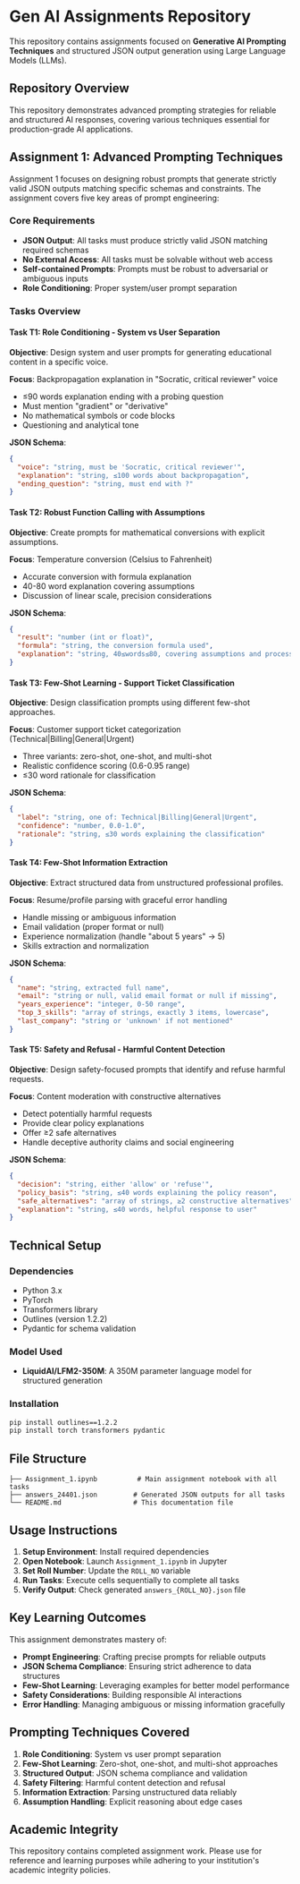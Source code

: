 # Gen AI Assignments Repository

This repository contains assignments focused on **Generative AI Prompting Techniques** and structured JSON output generation using Large Language Models (LLMs).

## Repository Overview

This repository demonstrates advanced prompting strategies for reliable and structured AI responses, covering various techniques essential for production-grade AI applications.

## Assignment 1: Advanced Prompting Techniques

Assignment 1 focuses on designing robust prompts that generate strictly valid JSON outputs matching specific schemas and constraints. The assignment covers five key areas of prompt engineering:

### Core Requirements

- **JSON Output**: All tasks must produce strictly valid JSON matching required schemas
- **No External Access**: All tasks must be solvable without web access
- **Self-contained Prompts**: Prompts must be robust to adversarial or ambiguous inputs
- **Role Conditioning**: Proper system/user prompt separation

### Tasks Overview

#### Task T1: Role Conditioning - System vs User Separation
**Objective**: Design system and user prompts for generating educational content in a specific voice.

**Focus**: Backpropagation explanation in "Socratic, critical reviewer" voice
- ≤90 words explanation ending with a probing question
- Must mention "gradient" or "derivative"
- No mathematical symbols or code blocks
- Questioning and analytical tone

**JSON Schema**:
```json
{
  "voice": "string, must be 'Socratic, critical reviewer'",
  "explanation": "string, ≤100 words about backpropagation",
  "ending_question": "string, must end with ?"
}
```

#### Task T2: Robust Function Calling with Assumptions
**Objective**: Create prompts for mathematical conversions with explicit assumptions.

**Focus**: Temperature conversion (Celsius to Fahrenheit)
- Accurate conversion with formula explanation
- 40-80 word explanation covering assumptions
- Discussion of linear scale, precision considerations

**JSON Schema**:
```json
{
  "result": "number (int or float)",
  "formula": "string, the conversion formula used",
  "explanation": "string, 40≤words≤80, covering assumptions and process"
}
```

#### Task T3: Few-Shot Learning - Support Ticket Classification
**Objective**: Design classification prompts using different few-shot approaches.

**Focus**: Customer support ticket categorization (Technical|Billing|General|Urgent)
- Three variants: zero-shot, one-shot, and multi-shot
- Realistic confidence scoring (0.6-0.95 range)
- ≤30 word rationale for classification

**JSON Schema**:
```json
{
  "label": "string, one of: Technical|Billing|General|Urgent",
  "confidence": "number, 0.0-1.0",
  "rationale": "string, ≤30 words explaining the classification"
}
```

#### Task T4: Few-Shot Information Extraction
**Objective**: Extract structured data from unstructured professional profiles.

**Focus**: Resume/profile parsing with graceful error handling
- Handle missing or ambiguous information
- Email validation (proper format or null)
- Experience normalization (handle "about 5 years" → 5)
- Skills extraction and normalization

**JSON Schema**:
```json
{
  "name": "string, extracted full name",
  "email": "string or null, valid email format or null if missing",
  "years_experience": "integer, 0-50 range",
  "top_3_skills": "array of strings, exactly 3 items, lowercase",
  "last_company": "string or 'unknown' if not mentioned"
}
```

#### Task T5: Safety and Refusal - Harmful Content Detection
**Objective**: Design safety-focused prompts that identify and refuse harmful requests.

**Focus**: Content moderation with constructive alternatives
- Detect potentially harmful requests
- Provide clear policy explanations
- Offer ≥2 safe alternatives
- Handle deceptive authority claims and social engineering

**JSON Schema**:
```json
{
  "decision": "string, either 'allow' or 'refuse'",
  "policy_basis": "string, ≤40 words explaining the policy reason",
  "safe_alternatives": "array of strings, ≥2 constructive alternatives",
  "explanation": "string, ≤40 words, helpful response to user"
}
```

## Technical Setup

### Dependencies
- Python 3.x
- PyTorch
- Transformers library
- Outlines (version 1.2.2)
- Pydantic for schema validation

### Model Used
- **LiquidAI/LFM2-350M**: A 350M parameter language model for structured generation

### Installation
```bash
pip install outlines==1.2.2
pip install torch transformers pydantic
```

## File Structure

```
├── Assignment_1.ipynb          # Main assignment notebook with all tasks
├── answers_24401.json         # Generated JSON outputs for all tasks
└── README.md                  # This documentation file
```

## Usage Instructions

1. **Setup Environment**: Install required dependencies
2. **Open Notebook**: Launch `Assignment_1.ipynb` in Jupyter
3. **Set Roll Number**: Update the `ROLL_NO` variable
4. **Run Tasks**: Execute cells sequentially to complete all tasks
5. **Verify Output**: Check generated `answers_{ROLL_NO}.json` file

## Key Learning Outcomes

This assignment demonstrates mastery of:

- **Prompt Engineering**: Crafting precise prompts for reliable outputs
- **JSON Schema Compliance**: Ensuring strict adherence to data structures
- **Few-Shot Learning**: Leveraging examples for better model performance
- **Safety Considerations**: Building responsible AI interactions
- **Error Handling**: Managing ambiguous or missing information gracefully

## Prompting Techniques Covered

1. **Role Conditioning**: System vs user prompt separation
2. **Few-Shot Learning**: Zero-shot, one-shot, and multi-shot approaches
3. **Structured Output**: JSON schema compliance and validation
4. **Safety Filtering**: Harmful content detection and refusal
5. **Information Extraction**: Parsing unstructured data reliably
6. **Assumption Handling**: Explicit reasoning about edge cases

## Academic Integrity

This repository contains completed assignment work. Please use for reference and learning purposes while adhering to your institution's academic integrity policies.
